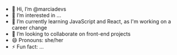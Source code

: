 - 👋 Hi, I’m @marciadevs
- 👀 I’m interested in ...
- 🌱 I’m currently learning JavaScript and React, as I'm working on a career change
- 💞️ I’m looking to collaborate on front-end projects
- 😄 Pronouns: she/her
- ⚡ Fun fact: ...
